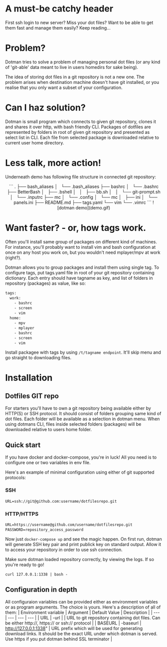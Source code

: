 # A must-be catchy header

First ssh login to new server? Miss your dot files? Want to be able to get them fast and manage them easily? Keep reading...

# Problem?

Dotman tries to solve a problem of managing personal dot files (or any kind of 'git-able' data meant to live in users homedirs for sake being).


The idea of storing dot files in a git repository is not a new one. The problem arises when destination machine doesn't have git installed, or you realise that you only want a subset of your configuration.

# Can I haz solution?

Dotman is small program which connects to given git repository, clones it and shares it over http, with bash friendly CLI. Packages of dotfiles are represented by folders in root of given git repository and presented as select list in CLI. Each file from selected package is downloaded relative to current user home directory.


# Less talk, more action!

Underneath demo has following file structure in connected git repository:
<center>
```
.
├── bash_aliases
│   └── .bash_aliases
├── bashrc
│   └── .bashrc
├── BetterBash
│   ├── .bshell
│   │   ├── bb.sh
│   │   └── git-prompt.sh
│   └── .inputrc
├── mc
│   └── .config
│       └── mc
│           ├── ini
│           └── panels.ini
├── README.md
├── tags.yaml
└── vim
    └── .vimrc
```
![dotman demo](demo.gif)
</center>

# Want faster? - or, how tags work. 

Often you'll install same group of packages on different kind of machines. For instance, you'll probably want to install vim and bash configuration at once on any host you work on, but you wouldn't need mplayer/mpv at work (right?).

Dotman allows you to group packages and install them using single tag. To configure tags, put tags.yaml file in root of your git repository containing dictionary. Each entry should have tagname as key, and list of folders in repository (packages) as value, like so:
```
tags:
  work:
    - bashrc
    - screen
    - vim
  home:
    - mpv
    - mplayer
    - bashrc
    - screen
    - vim
```

Install packagee with tags by using `/t/tagname endpoint`. It'll skip menu and go straight to downloading files.

# Installation
## Dotfiles GIT repo
For starters you'll have to own a git repository being available either by HTTP(S) or SSH protocol. It should consist of folders grouping same kind of dot files. Each folder will be available as a selection in dotman menu. When using dotmans CLI, files inside selected folders (packages) will be downloaded relative to users home folder. 

## Quick start
If you have docker and docker-compose, you're in luck! All you need is to configure one or two variables in env file.

Here's an example of minimal configuration using either of git supported protocols:
### SSH
```
URL=ssh://git@github.com:username/dotfilesrepo.git

```
### HTTP/HTTPS
```
URL=https://username@github.com/username/dotfilesrepo.git
PASSWORD=repository_access_password
```
Now just `docker-compose up` and see the magic happen. On first run, dotman will generate SSH key pair and print publick key on standard output. Allow it to access your repository in order to use ssh connection.

Make sure dotman loaded repository correctly, by viewing the logs. If so you're ready to go!
```
curl 127.0.0.1:1338 | bash -
```
## Configuration in depth
All configuraion variables can be provided either as environment variables or as program arguments. The choice is yours. Here's a description of all of them:
| Environment variable | Argument | Default Value | Description |
| --- | --- | --- | --- |
| URL | -url | | URL to git repository containing dot files. Can be either http://, https:// or ssh:// protocol |
| BASEURL | -baseurl | http://127.0.0.1:1338" | URL prefix which will be used for generating download links. It should be the exact URL under which dotman is served. Use https if you put dotman behind SSL terminator |
